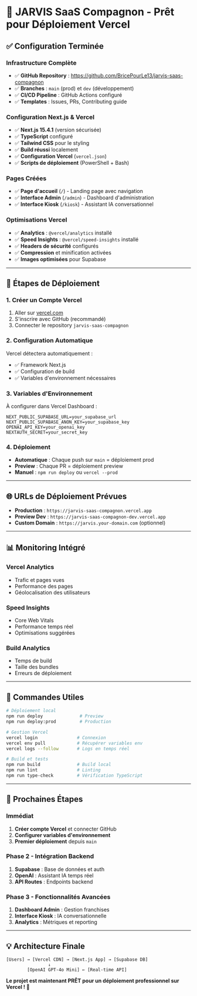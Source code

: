 # 🚀 JARVIS SaaS Compagnon - Prêt pour Déploiement Vercel

## ✅ **Configuration Terminée**

### **Infrastructure Complète**
- ✅ **GitHub Repository** : https://github.com/BricePourLe13/jarvis-saas-compagnon
- ✅ **Branches** : `main` (prod) et `dev` (développement)
- ✅ **CI/CD Pipeline** : GitHub Actions configuré
- ✅ **Templates** : Issues, PRs, Contributing guide

### **Configuration Next.js & Vercel**
- ✅ **Next.js 15.4.1** (version sécurisée)
- ✅ **TypeScript** configuré
- ✅ **Tailwind CSS** pour le styling
- ✅ **Build réussi** localement
- ✅ **Configuration Vercel** (`vercel.json`)
- ✅ **Scripts de déploiement** (PowerShell + Bash)

### **Pages Créées**
- ✅ **Page d'accueil** (`/`) - Landing page avec navigation
- ✅ **Interface Admin** (`/admin`) - Dashboard d'administration
- ✅ **Interface Kiosk** (`/kiosk`) - Assistant IA conversationnel

### **Optimisations Vercel**
- ✅ **Analytics** : `@vercel/analytics` installé
- ✅ **Speed Insights** : `@vercel/speed-insights` installé
- ✅ **Headers de sécurité** configurés
- ✅ **Compression** et minification activées
- ✅ **Images optimisées** pour Supabase

---

## 🎯 **Étapes de Déploiement**

### **1. Créer un Compte Vercel**
1. Aller sur [vercel.com](https://vercel.com)
2. S'inscrire avec GitHub (recommandé)
3. Connecter le repository `jarvis-saas-compagnon`

### **2. Configuration Automatique**
Vercel détectera automatiquement :
- ✅ Framework Next.js
- ✅ Configuration de build
- ✅ Variables d'environnement nécessaires

### **3. Variables d'Environnement**
À configurer dans Vercel Dashboard :
```env
NEXT_PUBLIC_SUPABASE_URL=your_supabase_url
NEXT_PUBLIC_SUPABASE_ANON_KEY=your_supabase_key
OPENAI_API_KEY=your_openai_key
NEXTAUTH_SECRET=your_secret_key
```

### **4. Déploiement**
- **Automatique** : Chaque push sur `main` = déploiement prod
- **Preview** : Chaque PR = déploiement preview
- **Manuel** : `npm run deploy` ou `vercel --prod`

---

## 🌐 **URLs de Déploiement Prévues**

- **Production** : `https://jarvis-saas-compagnon.vercel.app`
- **Preview Dev** : `https://jarvis-saas-compagnon-dev.vercel.app`
- **Custom Domain** : `https://jarvis.your-domain.com` (optionnel)

---

## 📊 **Monitoring Intégré**

### **Vercel Analytics**
- Trafic et pages vues
- Performance des pages
- Géolocalisation des utilisateurs

### **Speed Insights**
- Core Web Vitals
- Performance temps réel
- Optimisations suggérées

### **Build Analytics**
- Temps de build
- Taille des bundles
- Erreurs de déploiement

---

## 🔧 **Commandes Utiles**

```bash
# Déploiement local
npm run deploy              # Preview
npm run deploy:prod         # Production

# Gestion Vercel
vercel login               # Connexion
vercel env pull            # Récupérer variables env
vercel logs --follow       # Logs en temps réel

# Build et tests
npm run build              # Build local
npm run lint               # Linting
npm run type-check         # Vérification TypeScript
```

---

## 🚀 **Prochaines Étapes**

### **Immédiat**
1. **Créer compte Vercel** et connecter GitHub
2. **Configurer variables d'environnement**
3. **Premier déploiement** depuis `main`

### **Phase 2 - Intégration Backend**
1. **Supabase** : Base de données et auth
2. **OpenAI** : Assistant IA temps réel
3. **API Routes** : Endpoints backend

### **Phase 3 - Fonctionnalités Avancées**
1. **Dashboard Admin** : Gestion franchises
2. **Interface Kiosk** : IA conversationnelle
3. **Analytics** : Métriques et reporting

---

## 💡 **Architecture Finale**

```
[Users] → [Vercel CDN] → [Next.js App] → [Supabase DB]
                ↓
        [OpenAI GPT-4o Mini] ← [Real-time API]
```

**Le projet est maintenant PRÊT pour un déploiement professionnel sur Vercel ! 🎉**

